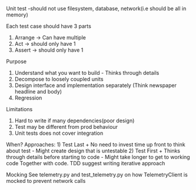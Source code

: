 Unit test 
    -should not use filesystem, database, network(i.e should be all in memory)

Each test case should have 3 parts
1) Arrange -> Can have multiple
2) Act -> should only have 1
3) Assert -> should only have 1

Purpose
1) Understand what you want to build - Thinks through details
2) Decompose to loosely coupled units
3) Design interface and implementation separately (Think newspaper headline and body)
4) Regression

Limitations
1) Hard to write if many dependencies(poor design)
2) Test may be different from prod behaviour
3) Unit tests does not cover integration

When?
Approaches:
    1) Test Last
        + No need to invest time up front to think about test
        - Might create design that is untestable
    2) Test First
        + Thinks through details before starting to code
        - Might take longer to get to working code
Together with code. TDD suggest writing iterative approach 

Mocking
See telemetry.py and test_telemetry.py on how TelemetryClient is mocked to prevent network calls